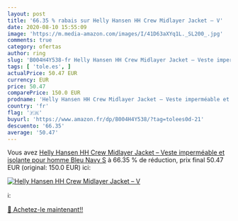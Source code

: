 ```yaml
---
layout: post
title: '66.35 % rabais sur Helly Hansen HH Crew Midlayer Jacket – V'
date: 2020-08-10 15:55:09
image: 'https://m.media-amazon.com/images/I/41D63aXYq1L._SL200_.jpg'
comments: true
category: ofertas
author: ring
slug: 'B004H4Y538-fr Helly Hansen HH Crew Midlayer Jacket – Veste imperméable...'
tags: [ 'tole.es', ]
actualPrice: 50.47 EUR
currency: EUR
price: 50.47
comparePrice: 150.0 EUR
prodname: 'Helly Hansen HH Crew Midlayer Jacket – Veste imperméable et isolante pour homme   Bleu  Navy  S'
country: 'fr'
flag: '🇫🇷'
buyurl: 'https://www.amazon.fr/dp/B004H4Y538/?tag=tolees0d-21'
descuento: '66.35'
average: '50.47'
---
```


Vous avez [Helly Hansen HH Crew Midlayer Jacket – Veste imperméable et isolante pour homme   Bleu  Navy  S](https://www.amazon.fr/dp/B004H4Y538/?tag=tolees0d-21)  à  66.35 % de réduction, prix final  50.47 EUR (original: 150.0 EUR) ici:

[![Helly Hansen HH Crew Midlayer Jacket – V](https://m.media-amazon.com/images/I/41D63aXYq1L._SL200_.jpg)](https://www.amazon.fr/dp/B004H4Y538/?tag=tolees0d-21)

ℹ️:


[🛒 Achetez-le maintenant!!](https://www.amazon.fr/dp/B004H4Y538/?tag=tolees0d-21)

